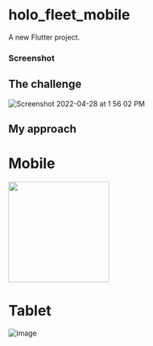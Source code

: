 # holo_fleet_mobile

A new Flutter project.

### Screenshot

## The challenge

![Screenshot 2022-04-28 at 1 56 02 PM](https://user-images.githubusercontent.com/42675180/166661474-1bd41f5a-c72e-44ca-b6d2-54c798073446.png)


## My approach
# Mobile
<img src="https://user-images.githubusercontent.com/42675180/166661235-4ba8cf9f-5217-432b-991d-d6728f6f328f.png" width="200">

# Tablet
![image](https://user-images.githubusercontent.com/42675180/166661324-2a9b0b1a-2efa-4990-97b4-8ec7980d5e77.png)


